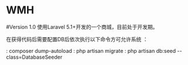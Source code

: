 # WMH
#Version 1.0
使用Laravel 5.1+开发的一个商城，目前处于开发期。

在获得代码后需要配置DB后依次执行以下命令方可允许系统 ：

: composer dump-autoload
: php artisan migrate
: php artisan db:seed --class=DatabaseSeeder


